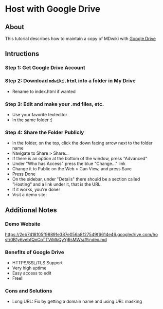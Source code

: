 Host with Google Drive
================

About
-----

This tutorial describes how to maintain a copy of MDwiki with [Google Drive](http://drive.google.com)

Intructions
-----------

### Step 1: Get Google Drive Account

### Step 2: Download `mdwiki.html` into a folder in My Drive

  * Rename to index.html if wanted

### Step 3: Edit and make your .md files, etc. 

  * Use your favorite texteditor
  * In the same folder :)

### Step 4: Share the Folder Publicly

  * In the folder, on the top, click the down facing arrow next to the folder name
  * Navigate to Share > Share...
  * If there is an option at the bottom of the window, press "Advanced"
  * Under "Who has Access" press the blue "Change..." link
  * Change it to Public on the Web > Can View, and press Save
  * Press Done
  * On the sidebar, under "Details" there should be a section called "Hosting" and a link under it, that is the URL.
  * If it works, you're done!
  * Visit a demo site: 
  
Additional Notes
---------------

### Demo Website

https://2eb7418105f98891e387e056a8f27549f6614e46.googledrive.com/host/0B1y6vebfQnCoTTViMkQyYjRsMWs/#!index.md

### Benefits of Google Drive

* HTTPS/SSL/TLS Support
* Very high uptime
* Easy access to edit
* Free!

### Cons and Solutions

* Long URL: Fix by getting a domain name and using URL masking
